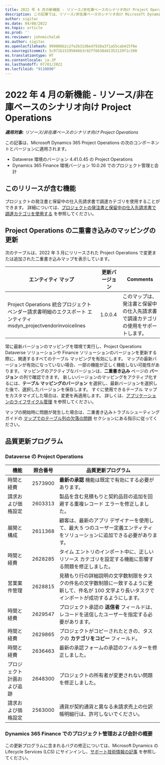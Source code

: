 ```yaml
---
title: 2022 年 4 月の新機能 - リソース/非在庫ベースのシナリオ向け Project Operations
description: この記事では、リソース/非在庫ベースのシナリオ向け Microsoft Dynamics 365 Project Operations の 2022 年 4 月リリースで利用可能な品質更新について説明します。
author: sigitac
ms.date: 04/08/2022
ms.topic: article
ms.prod: ''
ms.reviewer: johnmichalak
ms.author: sigitac
ms.openlocfilehash: 999006b2c2fe2b31d6e47910a3f1a55cab415f0e
ms.sourcegitcommit: 5c971b15295046b3c92ff6638dd1352129f1c390
ms.translationtype: HT
ms.contentlocale: ja-JP
ms.lasthandoff: 07/01/2022
ms.locfileid: "9110890"
---
```

# <a name="whats-new-april-2022---project-operations-for-resourcenon-stocked-based-scenarios"></a>2022 年 4 月の新機能 - リソース/非在庫ベースのシナリオ向け Project Operations

_**適用対象:** リソース/非在庫ベースのシナリオ向け Project Operations_

この記事は、Microsoft Dynamics 365 Project Operations の次のコンポーネントとバージョンに適用されます。

- Dataverse 環境のバージョン 4.41.0.45 の Project Operations
- Dynamics 365 Finance 環境バージョン 10.0.26 でのプロジェクト管理と会計

## <a name="features-included-in-this-release"></a>このリリースが含む機能

プロジェクトの発注書と保留中の仕入先請求書で調達カテゴリを使用することができます。 詳細については、[プロジェクトの発注書と保留中の仕入先請求書で調達カテゴリを使用する](../procurement/configure-procurement-categories.md) を参照してください。

## <a name="project-operations-dual-write-maps-updates"></a>Project Operations の二重書き込みのマッピングの更新

次のテーブルは、2022 年 3 月にリリースされた Project Operations で変更または追加された二重書き込みマップを表示しています。

| エンティティ マップ | 更新バージョン | Comments |
| -------------- | ------------------- | ------------|
| Project Operations 統合プロジェクト ベンダー請求書明細のエクスポート エンティティ msdyn\_projectvendorinvoicelines | 1.0.0.4 | このマップは、発注書と保留中の仕入先請求書で調達カテゴリの使用をサポートします。 |

常に最新バージョンのマッピングを環境で実行し、Project Operations Dataverse ソリューションや Finance ソリューションのバージョンを更新する際に、関連するすべてのテーブル マッピングを有効にします。 マップの最新バージョンが有効になっていない場合、一部の機能が正しく機能しない可能性があります。 マッピングのアクティブなバージョンは、**二重書き込み** ページの **バージョン** の列で確認できます。 新しいバージョンのマッピングをアクティブ化するには、**テーブル マッピングのバージョン** を選択し、最新バージョンを選択した後で、選択したバージョンを保存します。 すぐに使用できるテーブル マップをカスタマイズした場合は、変更を再適用します。 詳しくは、[アプリケーションのライフサイクル管理](/dynamics365/fin-ops-core/dev-itpro/data-entities/dual-write/app-lifecycle-management) を参照してください。

マップの開始時に問題が発生した場合は、二重書き込みトラブルシューティング ガイドの [マップでのテーブル列の欠落の問題](/dynamics365/fin-ops-core/dev-itpro/data-entities/dual-write/dual-write-troubleshooting-finops-upgrades#missing-table-columns-issue-on-maps) セクションにある指示に従ってください。

## <a name="quality-updates"></a>品質更新プログラム

### <a name="project-operations-on-dataverse"></a>Dataverse の Project Operations

| 機能 | 照合番号 | 品質更新プログラム |
| ------------ | ---------------- | -------------- |
| 時間と経費 | 2573900 | **最新の承認** 機能は既定で有効にする必要があります。 |
| 請求および価格設定 | 2603313 | 製品を含む見積もりと契約品目の追加を回避する重複レコード エラーを修正しました。 |
| 展開と構成 | 2611368 | 顧客は、最新のアプリ デザイナーを使用して、最大 5 つのユーザー定義エンティティをソリューションに追加できる必要があります。 |
| 時間と経費 | 2628285 | タイム エントリのインポート中に、正しいリソース カテゴリを設定する機能に影響する問題を修正しました。 |
| 営業案件管理| 2628815 | 見積もり行の詳細説明の文字数制限をタスクの件名の文字数制限に一致するように更新して、件名が 100 文字より長いタスクでインポートが成功するようにします。 |
| 時間と経費| 2629547 | プロジェクト承認の **送信者** フィールドは、レコードを送信したユーザーを指定する必要があります。 |
| 時間と経費| 2629865 | プロジェクトがコピーされたときの、タスクの **カテゴリをコピー** フィールド。 |
| 時間と経費| 2636463 | 最新の承認フォームの承認のフィルターを修正しました。 |
| プロジェクト計画および追跡 | 2648300 | プロジェクトの所有者が変更されない問題を修正しました。 |
| 請求および価格設定 | 2563000 | 通貨が契約通貨と異なる未請求売上の仕訳帳明細行は、許可しないでください。 |

### <a name="project-management-and-accounting-in-dynamics-365-finance"></a>Dynamics 365 Finance でのプロジェクト管理および会計の概要

この更新プログラムに含まれるバグの修正については、Microsoft Dynamics の Lifecycle Services (LCS) にサインインし、[サポート技術情報の記事](https://fix.lcs.dynamics.com/Issue/Details?bugId=662864) を参照してください。
